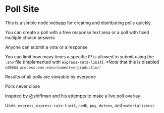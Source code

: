 # Poll Site

This is a simple node webapp for creating and distributing polls quickly. 

You can create a poll with a free response text area or a poll with fixed multiple choice answers

Anyone can submit a vote or a response 

You can limit how many times a specific IP is allowed to submit using the `.env` file (implemented with `express-rate-limit`).
*Note that this is disabled unless `process.env.environment=='production'`

Results of all polls are viewable by everyone

Polls never close 

Inspired by @shiffman and his attempts to make a live poll overlay 

Uses: `express`, `express-rate-limit`, `nedb`, `pug`, `dotenv`, and `materializecss`